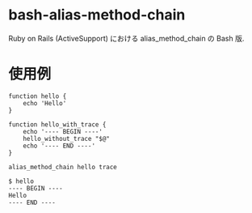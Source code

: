 # bash-alias-method-chain

Ruby on Rails (ActiveSupport) における alias_method_chain の Bash 版.

# 使用例

    function hello {
        echo 'Hello'
    }

    function hello_with_trace {
        echo '---- BEGIN ----'
        hello_without_trace "$@"
        echo '---- END ----'
    }

    alias_method_chain hello trace

    $ hello
    ---- BEGIN ----
    Hello
    ---- END ----


